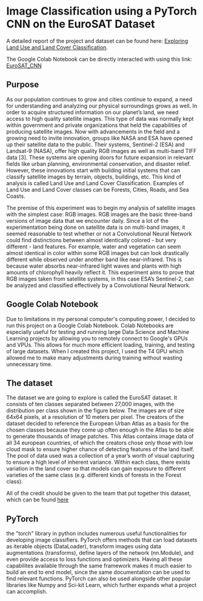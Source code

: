 # Image Classification using a PyTorch CNN on the EuroSAT Dataset 
A detailed report of the project and dataset can be found here: [Exploring Land Use and Land Cover Classification](https://docs.google.com/document/d/1igTPbtshiK5AX-1xFavrqxmlSK0C1rMxwJOQ6TucVMA/edit?usp=sharing). 

The Google Colab Notebook can be directly interacted with using this link: [EuroSAT_CNN](https://colab.research.google.com/drive/1Tgy1JURZ98NB78BDGqpVsikoPQ-t-4RY?usp=sharing)

## Purpose 
As our population continues to grow and cities continue to expand, a need for understanding and analyzing our physical surroundings grows as well. In order to acquire structured information on our planet’s land, we need access to high quality satellite images. This type of data was normally kept within government and private organizations that held the capabilities of producing satellite images. Now with advancements in the field and a growing need to invite innovation, groups like NASA and ESA have opened up their satellite data to the public. Their systems, Sentinel-2 (ESA) and Landsat-9 (NASA), offer high quality RGB images as well as multi-band TIFF data [3]. These systems are opening doors for future expansion in relevant fields like urban planning, environmental conservation, and disaster relief. However, these innovations start with building initial systems that can classify satellite images by terrain, objects, buildings, etc. This kind of analysis is called Land Use and Land Cover Classification. Examples of Land Use and Land Cover classes can be Forests, Cities, Roads, and Sea Coasts. 

The premise of this experiment was to begin my analysis of satellite images with the simplest case: RGB images. RGB images are the basic three-band versions of image data that we encounter daily. Since a lot of the experimentation being done on satellite data is on multi-band images, it seemed reasonable to test whether or not a Convolutional Neural Network could find distinctions between almost identically colored - but very different - land features. For example, water and vegetation can seem almost identical in color within some RGB images but can look drastically different while observed under another band like near-infrared. This is because water absorbs near-infrared light waves and plants with high amounts of chlorophyll heavily reflect it. This experiment aims to prove that RGB images taken from satellite systems, in this case ESA’s Sentinel-2, can be analyzed and classified effectively by a Convolutional Neural Network. 

## Google Colab Notebook
Due to limitations in my personal computer's computing power, I decided to run this project on a Google Colab Notebook. Colab Notebooks are 
especially useful for testing and running large Data Science and Machine Learning projects by allowing you to remotely connect to Google's
GPUs and VPUs. This allows for much more efficient loading, training, and testing of large datasets. 
When I created this project, I used the T4 GPU which allowed me to make many adjustments during training without wasting unnecessary time. 

## The dataset
The dataset we are going to explore is called the EuroSAT dataset. It consists of ten classes separated between 27,000 images, with the distribution per class shown in the figure below. The images are of size 64x64 pixels, at a resolution of 10 meters per pixel. The creators of the dataset decided to reference the European Urban Atlas as a basis for the chosen classes because they come up often enough in the Atlas to be able to generate thousands of image patches. This Atlas contains image data of all 34 european countries, of which the creators chose only those with low cloud mask to ensure higher chance of detecting features of the land itself. The pool of data used was a collection of a year’s worth of visual capturing to ensure a high level of inherent variance. Within each class, there exists variation in the land cover so that models can gain exposure to different varieties of the same class (e.g. different kinds of forests in the Forest class).

All of the credit should be given to the team that put together this dataset, which can be found [here](https://github.com/phelber/eurosat#) 

## PyTorch
the "torch" library in python includes numerous useful functionalities for developing image classifiers. PyTorch offers methods that can load datasets as iterable objects (DataLoader), transform images using data augmentations (transforms), define layers of the network (nn.Module), and even provide access to loss functions and optimizers. Having all these capabilites available through the same framework makes it much easier to build an end to end model, since the same documentation can be used to find relevant functions. PyTorch can also be used alongside other popular libraries like Numpy and Sci-kit Learn, which further expands what a project can accomplish.

